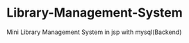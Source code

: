 Library-Management-System
=========================

Mini Library Management System in jsp with mysql(Backend)
